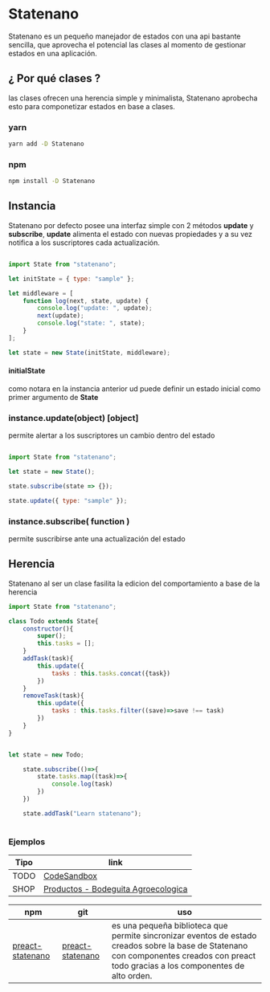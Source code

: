 # Statenano

Statenano es un pequeño manejador de estados con una api bastante sencilla, que aprovecha  el potencial las clases al momento de gestionar estados en una aplicación.

## ¿ Por qué clases ?

las clases ofrecen una herencia simple y minimalista, Statenano aprobecha esto para componetizar estados en base a clases.

### yarn

```bash
yarn add -D Statenano
```
### npm

```bash
npm install -D Statenano
```

## Instancia

Statenano por defecto posee una interfaz simple con 2 métodos  **update** y **subscribe**, **update** alimenta el estado con nuevas propiedades y a su vez notifica a los suscriptores cada actualización.

```javascript

import State from "statenano";

let initState = { type: "sample" };

let middleware = [
    function log(next, state, update) {
        console.log("update: ", update);
        next(update);
        console.log("state: ", state);
    }
];

let state = new State(initState, middleware);

```
#### initialState

como notara en la instancia anterior ud puede definir un estado inicial como primer argumento de **State**

### instance.update(object) [object]

permite alertar a los suscriptores un cambio dentro del estado

```javascript

import State from "statenano";

let state = new State();

state.subscribe(state => {});

state.update({ type: "sample" });

```

### instance.subscribe( function ) 

permite suscribirse ante una actualización del estado

## Herencia

Statenano al ser un clase fasilita la edicion del comportamiento a base de la herencia

```javascript
import State from "statenano";

class Todo extends State{
    constructor(){
        super();
        this.tasks = [];
    }
    addTask(task){
        this.update({
            tasks : this.tasks.concat({task})
        })
    }
    removeTask(task){
        this.update({
            tasks : this.tasks.filter((save)=>save !== task)
        })
    }
}


let state = new Todo;

    state.subscribe(()=>{
        state.tasks.map((task)=>{
            console.log(task)
        })
    })

    state.addTask("Learn statenano");
    
```

### Ejemplos

| Tipo | link |
|------|-----|
|TODO|[CodeSandbox](https://codesandbox.io/s/2435rkwjzj)|
|SHOP|[Productos - Bodeguita Agroecologica](http://www.bodeguitaagroecologica.cl/producto/)|


| npm | git | uso |
|-----|-----|-----|
| [preact-statenano](https://www.npmjs.com/package/preact-statenano) | [preact-statenano](https://github.com/UpperCod/preact-statenano) | es una pequeña biblioteca que permite sincronizar eventos de estado creados sobre la base de Statenano con componentes creados con preact todo gracias a los componentes de alto orden. |

